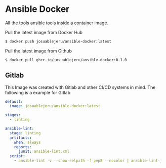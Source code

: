 # Ansible Docker

All the tools ansible tools inside a container image.

Pull the latest image from Docker Hub
```bash
$ docker push josuablejeru/ansible-docker:latest
```

Pull the latest image from Github
```bash
$ docker pull ghcr.io/josuablejeru/ansible-docker:0.1.0
```


## Gitlab
This Image was created with Gitlab and other CI/CD systems in mind.
The following is a example for Gitlab:

```yaml
default:
  image: josuablejeru/ansible-docker:latest

stages:
  - linting

ansible-lint:
  stage: linting
  artifacts:
    when: always
    reports:
      junit: ansible-lint.xml
  script:
    - ansible-lint -v --show-relpath -f pep8 --nocolor | ansible-lint-junit -o ansible-lint.xml
```

